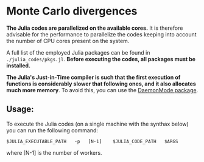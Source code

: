# Monte Carlo divergences

**The Julia codes are parallelized on the available cores.** It is therefore advisable for the performance to parallelize the codes keeping into account the number of CPU cores present on the system.

A full list of the employed Julia packages can be found in `./julia_codes/pkgs.jl`. **Before executing the codes, all packages must be installed.**

**The Julia's Just-in-Time compiler is such that the first execution of functions is considerably slower that following ones, and it also allocates much more memory**. To avoid this, you can use the [DaemonMode package](https://github.com/dmolina/DaemonMode.jl).

## Usage:

To execute the Julia codes (on a single machine with the synthax below) you can run the following command:

```
$JULIA_EXECUTABLE_PATH   -p   [N-1]    $JULIA_CODE_PATH   $ARGS
```

where [N-1] is the number of workers.
